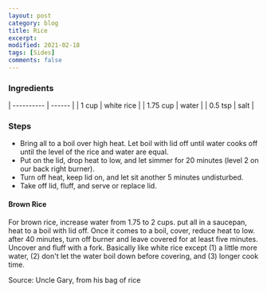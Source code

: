 ```yaml
---
layout: post
category: blog
title: Rice
excerpt:
modified: 2021-02-18
tags: [Sides]
comments: false
---
```


### Ingredients

| ---------- | ------ |
| 1 cup | white rice |
| 1.75 cup | water |
| 0.5 tsp | salt |


### Steps
- Bring all to a boil over high heat. Let boil with lid off until water cooks off until the level of the rice and water are equal.
- Put on the lid, drop heat to low, and let simmer for 20 minutes (level 2 on our back right burner).
- Turn off heat, keep lid on, and let sit another 5 minutes undisturbed.
- Take off lid, fluff, and serve or replace lid.

#### Brown Rice

For brown rice, increase water from 1.75 to 2 cups. put all in a saucepan, heat to a boil with lid off. Once it comes to a boil, cover, reduce heat to low. after 40 minutes, turn off burner and leave covered for at least five minutes. Uncover and fluff with a fork.
Basically like white rice except (1) a little more water, (2) don't let the water boil down before covering, and (3) longer cook time.

Source: Uncle Gary, from his bag of rice
